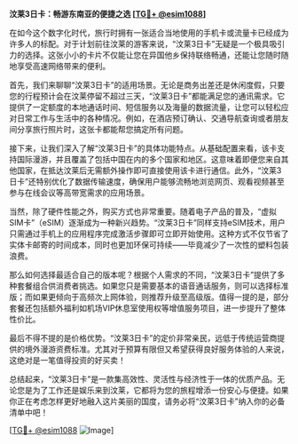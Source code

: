 **汶莱3日卡：畅游东南亚的便捷之选 [[TG💪+ @esim1088](https://t.me/s/esim1088)]**

在如今这个数字化时代，旅行时拥有一张适合当地使用的手机卡或流量卡已经成为许多人的标配。对于计划前往汶莱的游客来说，“汶莱3日卡”无疑是一个极具吸引力的选择。这张小小的卡片不仅能让您在异国他乡保持联络畅通，还能让您随时随地享受高速网络带来的便利。

首先，我们来聊聊“汶莱3日卡”的适用场景。无论是商务出差还是休闲度假，只要您的行程预计会在汶莱停留不超过三天，“汶莱3日卡”都能满足您的通讯需求。它提供了一定额度的本地通话时间、短信服务以及海量的数据流量，让您可以轻松应对日常工作与生活中的各种情况。例如，在酒店预订确认、交通导航查询或者朋友间分享旅行照片时，这张卡都能帮您搞定所有问题。

接下来，让我们深入了解“汶莱3日卡”的具体功能特点。从基础配置来看，该卡支持国际漫游，并且覆盖了包括中国在内的多个国家和地区。这意味着即便您来自其他国家，在抵达汶莱后无需额外操作即可直接使用该卡进行通信。此外，“汶莱3日卡”还特别优化了数据传输速度，确保用户能够流畅地浏览网页、观看视频甚至参与在线会议等高带宽需求的应用场景。

当然，除了硬件性能之外，购买方式也非常重要。随着电子产品的普及，“虚拟SIM卡”（eSIM）逐渐成为一种新兴趋势。“汶莱3日卡”同样支持eSIM技术，用户只需通过手机上的应用程序完成激活步骤即可立即开始使用。这种方式不仅节省了实体卡邮寄的时间成本，同时也更加环保可持续——毕竟减少了一次性的塑料包装浪费。

那么如何选择最适合自己的版本呢？根据个人需求的不同，“汶莱3日卡”提供了多种套餐组合供消费者挑选。如果您只是需要基本的语音通话服务，则可以选择标准版；而如果更倾向于高频次上网体验，则推荐升级至高级版。值得一提的是，部分套餐还包括额外福利如机场VIP休息室使用权等增值服务项目，进一步提升了整体性价比。

最后不得不提的是价格优势。“汶莱3日卡”的定价非常亲民，远低于传统运营商提供的境外漫游资费标准。尤其对于预算有限但又希望获得良好服务体验的人来说，这绝对是一笔值得投资的好买卖！

总结起来，“汶莱3日卡”是一款集高效性、灵活性与经济性于一体的优质产品。无论您是为了工作还是娱乐来到汶莱，它都将为您的旅程增添一份安心与便捷。如果你正在考虑怎样更好地融入这片美丽的国度，请务必将“汶莱3日卡”纳入你的必备清单中吧！

[[TG💪+ @esim1088](https://t.me/s/esim1088) ![Image](https://i.postimg.cc/4NQfJmqS/Snipaste-2025-05-13-00-14-12.png)]